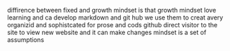 diffirence between fixed and growth mindset is that growth mindset love learning and ca develop
markdown and git hub we use them to creat avery organizid and sophistcated for prose and cods
github direct visitor to the site to view new website and it can make changes 
mindset is a set of assumptions 
